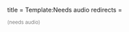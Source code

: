 title = Template:Needs audio
redirects =
>>>>

<small style="color:gray" class="user-show sans-serif">(needs audio)</small>